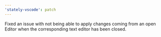 ```yaml
---
'stately-vscode': patch
---
```


Fixed an issue with not being able to apply changes coming from an open Editor when the corresponding text editor has been closed.
